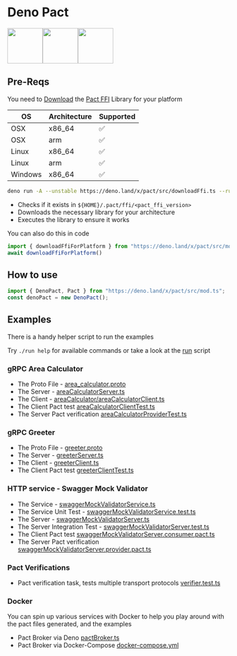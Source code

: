 
# Deno Pact

<img src="https://avatars.githubusercontent.com/u/42048915?s=200&v=4" height="80" width="80"><img src="https://i.pinimg.com/originals/01/9e/e0/019ee012b9ca5318b09d2f5696fc54ee.png" height="80" width="80"><img src="https://user-images.githubusercontent.com/19932401/206557102-f5141b7d-a4f4-441b-84f6-ede3552c4696.png" height="80" width="80">

## Pre-Reqs

You need to [Download](https://github.com/pact-foundation/pact-reference/releases?q=%22Pact+FFI+Library%22&expanded=true) the [Pact FFI](https://github.com/pact-foundation/pact-reference/tree/master/rust/pact_ffi#pact-ffi) Library for your platform


| OS      | Architecture | Supported |
| ------- | ------------ | --------- |
| OSX     | x86_64       | ✅         |
| OSX     | arm          | ✅         |
| Linux   | x86_64       | ✅         |
| Linux   | arm          | ✅         |
| Windows | x86_64       | ✅         |


```sh
deno run -A --unstable https://deno.land/x/pact/src/downloadFfi.ts --run
```

- Checks if it exists in `${HOME}/.pact/ffi/<pact_ffi_version>`
- Downloads the necessary library for your architecture
- Executes the library to ensure it works
  
You can also do this in code

```ts
import { downloadFfiForPlatform } from "https://deno.land/x/pact/src/mod.ts";
await downloadFfiForPlatform()
```

## How to use

```ts
import { DenoPact, Pact } from "https://deno.land/x/pact/src/mod.ts";
const denoPact = new DenoPact();
```

## Examples

There is a handy helper script to run the examples

Try `./run help` for available commands or take a look at the [run](./run) script

### gRPC Area Calculator

- The Proto File - [area_calculator.proto](./src/usage/areaCalculator/area_calculator.proto)
- The Server - [areaCalculatorServer.ts](./src/usage/areaCalculator/areaCalculatorServer.ts)
- The Client - [areaCalculator/areaCalculatorClient.ts](./src/usage/areaCalculator/areaCalculatorClient.ts)
- The Client Pact test [areaCalculatorClientTest.ts](./src/usage/areaCalculatorClientTest.ts)
- The Server Pact verification [areaCalculatorProviderTest.ts](./src/usage/areaCalculatorProviderTest.ts)

### gRPC Greeter

- The Proto File - [greeter.proto](./src/usage/greeter/greeter.proto)
- The Server - [greeterServer.ts](./src/usage/greeter/greeterServer.ts)
- The Client - [greeterClient.ts](./src/usage/greeter/greeterClient.ts)
- The Client Pact test [greeterClientTest.ts](./src/usage/greeterClientTest.ts)

### HTTP service - Swagger Mock Validator

- The Service - [swaggerMockValidatorService.ts](./src/usage/swaggerMockValidator/swaggerMockValidatorService.ts)
- The Service Unit Test - [swaggerMockValidatorService.test.ts](./src/usage/swaggerMockValidator/swaggerMockValidatorService.test.ts)
- The Server - [swaggerMockValidatorServer.ts](./src/usage/swaggerMockValidator/swaggerMockValidatorServer.ts)
- The Server Integration Test - [swaggerMockValidatorServer.test.ts](./src/usage/swaggerMockValidator/swaggerMockValidatorServer.test.ts)
- The Client Pact test [swaggerMockValidatorServer.consumer.pact.ts](./src/usage/swaggerMockValidator/swaggerMockValidatorServer.consumer.pact.ts)
- The Server Pact verification [swaggerMockValidatorServer.provider.pact.ts](./src/usage/swaggerMockValidator/swaggerMockValidatorServer.provider.pact.ts)

### Pact Verifications

- Pact verification task, tests multiple transport protocols [verifier.test.ts](./src/usage/verifier.test.ts)

### Docker

You can spin up various services with Docker to help you play around with the pact files generated, and the examples

- Pact Broker via Deno [pactBroker.ts](./docker/pactBroker.ts)
- Pact Broker via Docker-Compose [docker-compose.yml](./docker/docker-compose.yml)
